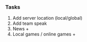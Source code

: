 ### Tasks

1. Add server location (local/global)
2. Add team speak
3. News +
4. Local games / online games +
